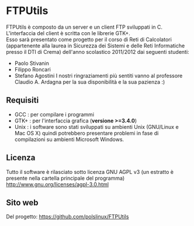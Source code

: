FTPUtils
========

FTPUtils è composto da un server e un client FTP sviluppati in C. L'interfaccia del client è scritta con le librerie GTK+.<br>
Esso sarà presentato come progetto per il corso di Reti di Calcolatori (appartenente alla laurea in Sicurezza dei Sistemi e delle Reti Informatiche presso il DTI di Crema) dell'anno scolastico 2011/2012 dai seguenti studenti:
* Paolo Stivanin
* Filippo Roncari
* Stefano Agostini
I nostri ringraziamenti più sentiti vanno al professore Claudio A. Ardagna per la sua disponibilità e la sua pazienza :)

Requisiti
---------

* GCC    : per compilare i programmi
* GTK+	 : per l'interfaccia grafica (**versione >=3.4.0**)
* Unix	 : i software sono stati sviluppati su ambienti Unix (GNU/Linux e Mac OS X) quindi potrebbero presentare problemi in fase di compilazioni su ambienti Microsoft Windows.

Licenza
-------

Tutto il software è rilasciato sotto licenza GNU AGPL v3 (un estratto è presente nella cartella principale del programma)
<http://www.gnu.org/licenses/agpl-3.0.html>

Sito web
--------

Del progetto: <https://github.com/polslinux/FTPUtils>
